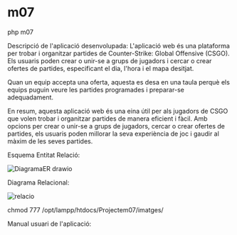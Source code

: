 # m07
php m07

Descripció de l'aplicació desenvolupada: 
L'aplicació web és una plataforma per trobar i organitzar partides de Counter-Strike: Global Offensive (CSGO). Els usuaris poden crear o unir-se a grups de jugadors i cercar o crear ofertes de partides, especificant el dia, l'hora i el mapa desitjat.

Quan un equip accepta una oferta, aquesta es desa en una taula perquè els equips puguin veure les partides programades i preparar-se adequadament. 

En resum, aquesta aplicació web és una eina útil per als jugadors de CSGO que volen trobar i organitzar partides de manera eficient i fàcil. Amb opcions per crear o unir-se a grups de jugadors, cercar o crear ofertes de partides, els usuaris poden millorar la seva experiència de joc i gaudir al màxim de les seves partides.

Esquema Entitat Relació:


 
![DiagramaER drawio](https://user-images.githubusercontent.com/120336452/236431661-da4f2fd1-6006-42c5-84d5-4d62575cfd6c.png)


Diagrama Relacional:

![relacio](https://user-images.githubusercontent.com/120336452/236432548-316dfd93-32d6-4a22-8873-a873b8486445.png)



chmod 777 /opt/lampp/htdocs/Projectem07/imatges/

Manual usuari de l'aplicació:



